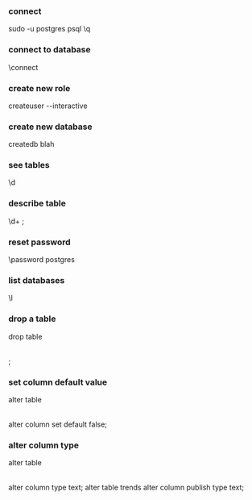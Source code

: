 
### connect
sudo -u postgres psql
\q

### connect to database
\connect <name>

### create new role
createuser --interactive

### create new database
createdb blah

### see tables
\d

### describe table
\d+ <table name>;

### reset password
\password postgres

### list databases
\l

### drop a table 
drop table <table name>;
### set column default value
alter table <table name> alter column <col name> set default false;
### alter column type 
alter table <table name> alter column <col name> type text;
alter table trends alter column publish type text;

